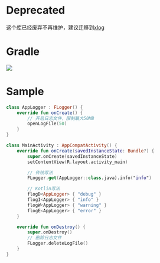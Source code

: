 # Deprecated

这个库已经废弃不再维护，建议迁移到[xlog](https://github.com/zj565061763/xlog)

# Gradle

[![](https://jitpack.io/v/zj565061763/log.svg)](https://jitpack.io/#zj565061763/log)

# Sample

```kotlin
class AppLogger : FLogger() {
    override fun onCreate() {
        // 开启日志文件，限制最大50MB
        openLogFile(50)
    }
}
```

```kotlin
class MainActivity : AppCompatActivity() {
    override fun onCreate(savedInstanceState: Bundle?) {
        super.onCreate(savedInstanceState)
        setContentView(R.layout.activity_main)

        // 传统写法
        FLogger.get(AppLogger::class.java).info("info")

        // Kotlin写法
        flogD<AppLogger> { "debug" }
        flogI<AppLogger> { "info" }
        flogW<AppLogger> { "warning" }
        flogE<AppLogger> { "error" }
    }

    override fun onDestroy() {
        super.onDestroy()
        // 删除日志文件
        FLogger.deleteLogFile()
    }
}
```
